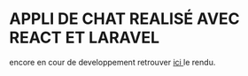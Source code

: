 <h1>APPLI DE CHAT REALISÉ AVEC REACT ET LARAVEL</h2>
encore en cour de developpement  retrouver <a href="https://simplon-msg.herokuapp.com"> ici </a>le rendu.
